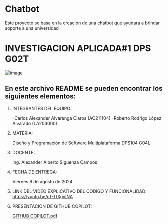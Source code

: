# Chatbot
Este proyecto se basa en la creacion de una chatbot que ayudara a brindar soporte a una universidad

# INVESTIGACION APLICADA#1 DPS G02T
![image](https://user-images.githubusercontent.com/79995182/188522186-37932faa-4194-4c29-b288-f1530fa68e41.png)

 ## En este archivo README se pueden encontrar los siguientes elementos:

 1) INTEGRANTES DEL EQUIPO:

     -Carlos Alexander Alvarenga Claros (AC211104)
     -Roberto Rodrigo López Alvarado (LA203000)
     
 2) MATERIA:

     Diseño y Programación de Software Multiplataforma DPS104 G04L

 3) DOCENTE:

      Ing. Alexander Alberto Siguenza Campos

 4) FECHA DE ENTREGA:

      Viernes 8 de agosto de 2024
      
 5) LINK DEL VIDEO EXPLICATIVO DEL CODIGO Y FUNCIONALIDAD:
 https://youtu.be/cT-TIXgvINA


 6) PRESENTACION DE GITHUB COPILOT:

      [GITHUB COPILOT.pdf](https://github.com/user-attachments/files/16567678/GITHUB.COPILOT.pdf)
